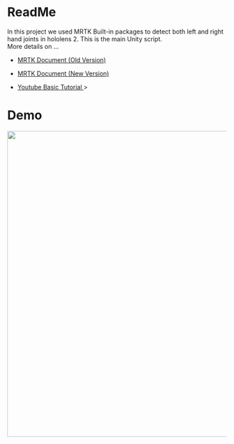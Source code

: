 # ReadMe

In this project we used MRTK Built-in packages to detect both left and right hand joints in hololens 2. This is the main Unity script. <br />
More details on ...
- <a href="https://microsoft.github.io/MixedRealityToolkit-Unity/Documentation/Input/HandTracking.html">MRTK Document (Old Version) </a>  


- <a href="https://learn.microsoft.com/en-us/dotnet/api/microsoft.mixedreality.toolkit.input.handjointutils.trygetjointpose?view=mixed-reality-toolkit-unity-2020-dotnet-2.8.0">MRTK Document (New Version) </a>  

- <a href ="https://www.youtube.com/watch?v=BKJ6sjJ9oao">Youtube Basic Tutorial </a>>


# Demo

<img src="https://github.com/shshjmakerspace/ArduinoUnity3D/blob/main/Arduino%20Unity3D%20Serial%20Communication/-media/step4-3.gif" width="700"/>